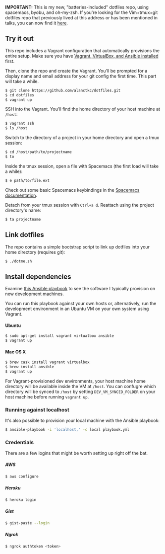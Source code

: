 **IMPORTANT:** This is my new, "batteries-included" dotfiles repo, using spacemacs, byobu, and oh-my-zsh. If you're looking for the Vim+tmux+git dotfiles repo that previously lived at this address or has been mentioned in talks, you can now find it [here](https://github.com/alanctkc/dotfiles-old).

## Try it out

This repo includes a Vagrant configuration that automatically provisions the entire setup. Make sure you have [Vagrant, VirtualBox, and Ansible installed](#install-dependencies) first.

Then, clone the repo and create the Vagrant. You'll be prompted for a display name and email address for your git config the first time. This part will take a while.

```bash
$ git clone https://github.com/alanctkc/dotfiles.git
$ cd dotfiles
$ vagrant up
```

SSH into the Vagrant. You'll find the home directory of your host machine at `/host`:

```bash
$ vagrant ssh
$ ls /host
```

Switch to the directory of a project in your home directory and open a tmux session:

```bash
$ cd /host/path/to/projectname
$ to
```

Inside the tmux session, open a file with Spacemacs (the first load will take a while):

```bash
$ e path/to/file.ext
```

Check out some basic Spacemacs keybindings in the [Spacemacs documentation](http://spacemacs.org/doc/DOCUMENTATION.html#orgheadline180).

Detach from your tmux session with `Ctrl+a d`. Reattach using the project directory's name:

```bash
$ ta projectname
```

## Link dotfiles

The repo contains a simple bootstrap script to link up dotfiles into your home directory (requires git):

```bash
$ ./dotme.sh
```

## Install dependencies

Examine [this Ansible playbook](playbook.yml) to see the software I typically provision on new development machines.

You can run this playbook against your own hosts or, alternatively, run the development environment in an Ubuntu VM on your own system using Vagrant.

#### Ubuntu

```bash
$ sudo apt-get install vagrant virtualbox ansible
$ vagrant up
```

#### Mac OS X

```bash
$ brew cask install vagrant virtualbox
$ brew install ansible
$ vagrant up
```

For Vagrant-provisioned dev environments, your host machine home directory will be available inside the VM at `/host`. You can confugre which directory will be synced to `/host` by setting `DEV_VM_SYNCED_FOLDER` on your host machine before running `vagrant up`.

### Running against localhost

It's also possible to provision your local machine with the Ansible playbook:

```bash
$ ansible-playbook -i 'localhost,' -c local playbook.yml
```

### Credentials

There are a few logins that might be worth setting up right off the bat.

##### AWS

```bash
$ aws configure
````

##### Heroku

```bash
$ heroku login
```

##### Gist

```bash
$ gist-paste --login
```

##### Ngrok

```bash
$ ngrok authtoken <token>
```

